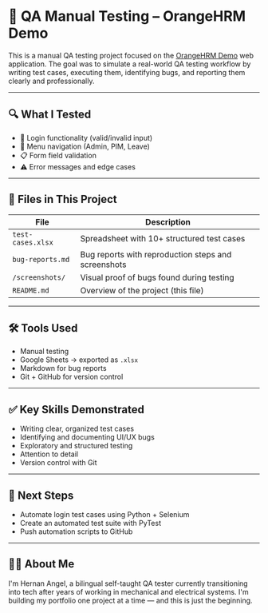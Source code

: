 # 🧪 QA Manual Testing – OrangeHRM Demo

This is a manual QA testing project focused on the [OrangeHRM Demo](https://opensource-demo.orangehrmlive.com/) web application. The goal was to simulate a real-world QA testing workflow by writing test cases, executing them, identifying bugs, and reporting them clearly and professionally.

---

## 🔍 What I Tested

- 🔐 Login functionality (valid/invalid input)
- 🧭 Menu navigation (Admin, PIM, Leave)
- 📋 Form field validation
- ⚠️ Error messages and edge cases

---

## 📄 Files in This Project

| File | Description |
|------|-------------|
| `test-cases.xlsx` | Spreadsheet with 10+ structured test cases |
| `bug-reports.md` | Bug reports with reproduction steps and screenshots |
| `/screenshots/` | Visual proof of bugs found during testing |
| `README.md` | Overview of the project (this file)

---

## 🛠️ Tools Used

- Manual testing
- Google Sheets → exported as `.xlsx`
- Markdown for bug reports
- Git + GitHub for version control

---

## ✅ Key Skills Demonstrated

- Writing clear, organized test cases
- Identifying and documenting UI/UX bugs
- Exploratory and structured testing
- Attention to detail
- Version control with Git

---

## 🚀 Next Steps

- Automate login test cases using Python + Selenium
- Create an automated test suite with PyTest
- Push automation scripts to GitHub

---

## 🙋‍♂️ About Me

I'm Hernan Angel, a bilingual self-taught QA tester currently transitioning into tech after years of working in mechanical and electrical systems. I'm building my portfolio one project at a time — and this is just the beginning.

